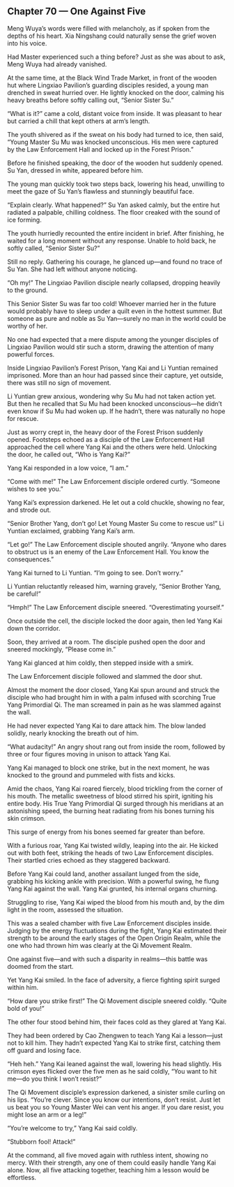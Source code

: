 ## Chapter 70 — One Against Five

Meng Wuya’s words were filled with melancholy, as if spoken from the depths of his heart. Xia Ningshang could naturally sense the grief woven into his voice.

Had Master experienced such a thing before? Just as she was about to ask, Meng Wuya had already vanished.

At the same time, at the Black Wind Trade Market, in front of the wooden hut where Lingxiao Pavilion’s guarding disciples resided, a young man drenched in sweat hurried over. He lightly knocked on the door, calming his heavy breaths before softly calling out, “Senior Sister Su.”

“What is it?” came a cold, distant voice from inside. It was pleasant to hear but carried a chill that kept others at arm’s length.

The youth shivered as if the sweat on his body had turned to ice, then said, “Young Master Su Mu was knocked unconscious. His men were captured by the Law Enforcement Hall and locked up in the Forest Prison.”

Before he finished speaking, the door of the wooden hut suddenly opened. Su Yan, dressed in white, appeared before him.

The young man quickly took two steps back, lowering his head, unwilling to meet the gaze of Su Yan’s flawless and stunningly beautiful face.

“Explain clearly. What happened?” Su Yan asked calmly, but the entire hut radiated a palpable, chilling coldness. The floor creaked with the sound of ice forming.

The youth hurriedly recounted the entire incident in brief. After finishing, he waited for a long moment without any response. Unable to hold back, he softly called, “Senior Sister Su?”

Still no reply. Gathering his courage, he glanced up—and found no trace of Su Yan. She had left without anyone noticing.

“Oh my!” The Lingxiao Pavilion disciple nearly collapsed, dropping heavily to the ground.

This Senior Sister Su was far too cold! Whoever married her in the future would probably have to sleep under a quilt even in the hottest summer. But someone as pure and noble as Su Yan—surely no man in the world could be worthy of her.

No one had expected that a mere dispute among the younger disciples of Lingxiao Pavilion would stir such a storm, drawing the attention of many powerful forces.

Inside Lingxiao Pavilion’s Forest Prison, Yang Kai and Li Yuntian remained imprisoned. More than an hour had passed since their capture, yet outside, there was still no sign of movement.

Li Yuntian grew anxious, wondering why Su Mu had not taken action yet. But then he recalled that Su Mu had been knocked unconscious—he didn’t even know if Su Mu had woken up. If he hadn’t, there was naturally no hope for rescue.

Just as worry crept in, the heavy door of the Forest Prison suddenly opened. Footsteps echoed as a disciple of the Law Enforcement Hall approached the cell where Yang Kai and the others were held. Unlocking the door, he called out, “Who is Yang Kai?”

Yang Kai responded in a low voice, “I am.”

“Come with me!” The Law Enforcement disciple ordered curtly. “Someone wishes to see you.”

Yang Kai’s expression darkened. He let out a cold chuckle, showing no fear, and strode out.

“Senior Brother Yang, don’t go! Let Young Master Su come to rescue us!” Li Yuntian exclaimed, grabbing Yang Kai’s arm.

“Let go!” The Law Enforcement disciple shouted angrily. “Anyone who dares to obstruct us is an enemy of the Law Enforcement Hall. You know the consequences.”

Yang Kai turned to Li Yuntian. “I’m going to see. Don’t worry.”

Li Yuntian reluctantly released him, warning gravely, “Senior Brother Yang, be careful!”

“Hmph!” The Law Enforcement disciple sneered. “Overestimating yourself.”

Once outside the cell, the disciple locked the door again, then led Yang Kai down the corridor.

Soon, they arrived at a room. The disciple pushed open the door and sneered mockingly, “Please come in.”

Yang Kai glanced at him coldly, then stepped inside with a smirk.

The Law Enforcement disciple followed and slammed the door shut.

Almost the moment the door closed, Yang Kai spun around and struck the disciple who had brought him in with a palm infused with scorching True Yang Primordial Qi. The man screamed in pain as he was slammed against the wall.

He had never expected Yang Kai to dare attack him. The blow landed solidly, nearly knocking the breath out of him.

“What audacity!” An angry shout rang out from inside the room, followed by three or four figures moving in unison to attack Yang Kai.

Yang Kai managed to block one strike, but in the next moment, he was knocked to the ground and pummeled with fists and kicks.

Amid the chaos, Yang Kai roared fiercely, blood trickling from the corner of his mouth. The metallic sweetness of blood stirred his spirit, igniting his entire body. His True Yang Primordial Qi surged through his meridians at an astonishing speed, the burning heat radiating from his bones turning his skin crimson.

This surge of energy from his bones seemed far greater than before.

With a furious roar, Yang Kai twisted wildly, leaping into the air. He kicked out with both feet, striking the heads of two Law Enforcement disciples. Their startled cries echoed as they staggered backward.

Before Yang Kai could land, another assailant lunged from the side, grabbing his kicking ankle with precision. With a powerful swing, he flung Yang Kai against the wall. Yang Kai grunted, his internal organs churning.

Struggling to rise, Yang Kai wiped the blood from his mouth and, by the dim light in the room, assessed the situation.

This was a sealed chamber with five Law Enforcement disciples inside. Judging by the energy fluctuations during the fight, Yang Kai estimated their strength to be around the early stages of the Open Origin Realm, while the one who had thrown him was clearly at the Qi Movement Realm.

One against five—and with such a disparity in realms—this battle was doomed from the start.

Yet Yang Kai smiled. In the face of adversity, a fierce fighting spirit surged within him.

“How dare you strike first!” The Qi Movement disciple sneered coldly. “Quite bold of you!”

The other four stood behind him, their faces cold as they glared at Yang Kai.

They had been ordered by Cao Zhengwen to teach Yang Kai a lesson—just not to kill him. They hadn’t expected Yang Kai to strike first, catching them off guard and losing face.

“Heh heh.” Yang Kai leaned against the wall, lowering his head slightly. His crimson eyes flicked over the five men as he said coldly, “You want to hit me—do you think I won’t resist?”

The Qi Movement disciple’s expression darkened, a sinister smile curling on his lips. “You’re clever. Since you know our intentions, don’t resist. Just let us beat you so Young Master Wei can vent his anger. If you dare resist, you might lose an arm or a leg!”

“You’re welcome to try,” Yang Kai said coldly.

“Stubborn fool! Attack!”

At the command, all five moved again with ruthless intent, showing no mercy. With their strength, any one of them could easily handle Yang Kai alone. Now, all five attacking together, teaching him a lesson would be effortless.